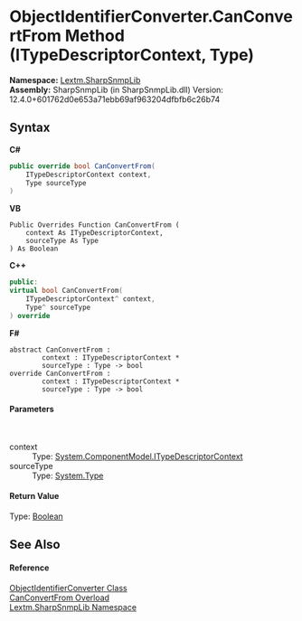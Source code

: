 # ObjectIdentifierConverter.CanConvertFrom Method (ITypeDescriptorContext, Type)
 

**Namespace:**&nbsp;<a href="N_Lextm_SharpSnmpLib">Lextm.SharpSnmpLib</a><br />**Assembly:**&nbsp;SharpSnmpLib (in SharpSnmpLib.dll) Version: 12.4.0+601762d0e653a71ebb69af963204dfbfb6c26b74

## Syntax

**C#**<br />
``` C#
public override bool CanConvertFrom(
	ITypeDescriptorContext context,
	Type sourceType
)
```

**VB**<br />
``` VB
Public Overrides Function CanConvertFrom ( 
	context As ITypeDescriptorContext,
	sourceType As Type
) As Boolean
```

**C++**<br />
``` C++
public:
virtual bool CanConvertFrom(
	ITypeDescriptorContext^ context, 
	Type^ sourceType
) override
```

**F#**<br />
``` F#
abstract CanConvertFrom : 
        context : ITypeDescriptorContext * 
        sourceType : Type -> bool 
override CanConvertFrom : 
        context : ITypeDescriptorContext * 
        sourceType : Type -> bool 
```


#### Parameters
&nbsp;<dl><dt>context</dt><dd>Type: <a href="https://docs.microsoft.com/dotnet/api/system.componentmodel.itypedescriptorcontext" target="_blank" rel="noopener noreferrer">System.ComponentModel.ITypeDescriptorContext</a><br /></dd><dt>sourceType</dt><dd>Type: <a href="https://docs.microsoft.com/dotnet/api/system.type" target="_blank" rel="noopener noreferrer">System.Type</a><br /></dd></dl>

#### Return Value
Type: <a href="https://docs.microsoft.com/dotnet/api/system.boolean" target="_blank" rel="noopener noreferrer">Boolean</a>

## See Also


#### Reference
<a href="T_Lextm_SharpSnmpLib_ObjectIdentifierConverter">ObjectIdentifierConverter Class</a><br /><a href="Overload_Lextm_SharpSnmpLib_ObjectIdentifierConverter_CanConvertFrom">CanConvertFrom Overload</a><br /><a href="N_Lextm_SharpSnmpLib">Lextm.SharpSnmpLib Namespace</a><br />